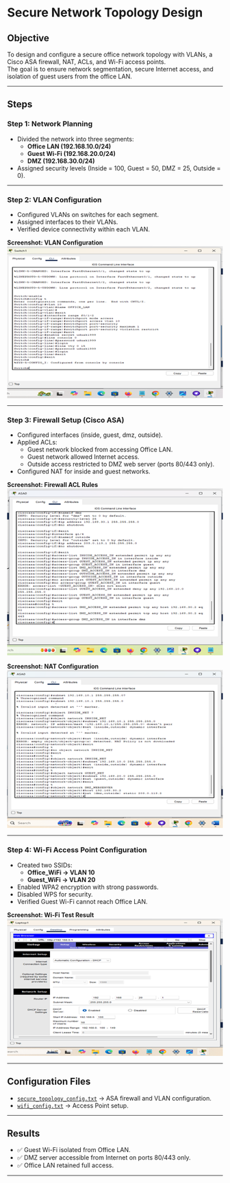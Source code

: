 # Secure Network Topology Design

## Objective
To design and configure a secure office network topology with VLANs, a Cisco ASA firewall, NAT, ACLs, and Wi-Fi access points.  
The goal is to ensure network segmentation, secure Internet access, and isolation of guest users from the office LAN.

---

## Steps

### Step 1: Network Planning
- Divided the network into three segments:
  - **Office LAN (192.168.10.0/24)**
  - **Guest Wi-Fi (192.168.20.0/24)**
  - **DMZ (192.168.30.0/24)**
- Assigned security levels (Inside = 100, Guest = 50, DMZ = 25, Outside = 0).

---

### Step 2: VLAN Configuration
- Configured VLANs on switches for each segment.
- Assigned interfaces to their VLANs.
- Verified device connectivity within each VLAN.

**Screenshot: VLAN Configuration**  
![VLAN Config](./screenshots/vlan_config.png)

---

### Step 3: Firewall Setup (Cisco ASA)
- Configured interfaces (inside, guest, dmz, outside).
- Applied ACLs:
  - Guest network blocked from accessing Office LAN.
  - Guest network allowed Internet access.
  - Outside access restricted to DMZ web server (ports 80/443 only).
- Configured NAT for inside and guest networks.

**Screenshot: Firewall ACL Rules**  
![Firewall ACL](./screenshots/firewall_acl.png)

**Screenshot: NAT Configuration**  
![NAT Config](./screenshots/nat_config.png)

---

### Step 4: Wi-Fi Access Point Configuration
- Created two SSIDs:
  - **Office_WiFi → VLAN 10**
  - **Guest_WiFi → VLAN 20**
- Enabled WPA2 encryption with strong passwords.
- Disabled WPS for security.
- Verified Guest Wi-Fi cannot reach Office LAN.

**Screenshot: Wi-Fi Test Result**  
![Wi-Fi Test](./screenshots/wifi_test.png)

---

## Configuration Files
- [`secure_topology_config.txt`](./secure_topology_config.txt) → ASA firewall and VLAN configuration.
- [`wifi_config.txt`](./wifi_config.txt) → Access Point setup.

---

## Results
- ✅ Guest Wi-Fi isolated from Office LAN.  
- ✅ DMZ server accessible from Internet on ports 80/443 only.  
- ✅ Office LAN retained full access.  

---
